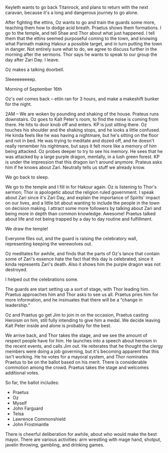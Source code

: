 Keyleth wants to go back Titanrock, and plans to return with the next caravan, because it's a long and dangerous journey to go alone.

After fighting the ettins, Oz wants to go and train the guards some more, teaching them how to dodge acid breath. Praetus shows them formations. I go to the temple, and tell Shae and Thor about what just happened. I tell them that the ettins seemed purposeful coming to the town, and knowing what Parinath  making Hakour a possible target, and in turn putting the town in danger. Not entirely sure what to do, we agree to discuss further in the morning after the sermons. Thor says he wants to speak to our group the day after Zari Day. I leave.

Oz makes a talking doorbell.

Sleeeeeeeeep.

Morning of September 16th

Oz's owl comes back  – ettin ran for 3 hours, and make a makeshift bunker for the night.

2AM – We are woken by pounding and shaking of the house. Prateus runs downstairs. Oz goes to Kalt Peter's room, to find the noise is coming from there. He hits to door knob off and enters. KP is just sitting there. Oz touches his shoulder and the shaking stops, and he looks a little confused. He kinda feels like he was having a nightmare, but he's sitting on the floor and not in bed. He was trying to meditate and dozed off, and he doesn't really remember his nightmare, but says it felt more like a memory of him being attacked. Oz probes deeper to try to see his memory. He sees that he was attacked by a large purple dragon, mentally, in a lush green forest. KP is under the impression that this dragon isn't around anymore. Prateus asks him if he knows about Zari. Neutrally tells us stuff we already know. 

We go back to sleep.

We go to the temple and I fill in for Hakour again. Oz is listening to Thor's sermon; Thor is apologetic about the religion ruled government. I speak about Zari since it's Zari Day, and explain the importance of Spirits' impact on our lives, and a little bit about wanting to include the people in the town on decision making. I attract some more followers by talking about Zari and being more in depth than common knowledge. Awesome! Praetus talked about life and not being trapped by a day to day routine and fulfillment.

We draw the temple!

Everyone files out, and the guard is raising the celebratory wall, representing keeping the werewolves out. 

Oz meditates for awhile, and finds that the parts of Oz's lance that contain some of Zari's essence hate the fact that this day is celebrated, since it kinda represents Zari's death. Also it shows him the purple dragon was not destroyed.

I helped out the celebrations some. 

The guards are start setting up a sort of stage, with Thor leading him. Praetus approaches him and Thor asks to see us all. Praetus pries him for more information, and he insinuates that there will be a “change in leadership.”

Oz and Praetus go get Jim to join in on the occasion, Praetus casting Heroism on him, still fully intending to give him a medal. We decide leaving Kalt Peter inside and alone is probably for the best.

We arrive back, and Thor takes the stage, and we see the amount of respect people have for him. He launches into a speech about heroism in the recent events, and calls Jim out. He reiterates that he thought the clergy members were doing a job governing, but it's becoming apparent that this isn't working. He he votes for a mayoral system, and Thor nominates Praetus to be on the ballot based on his merit. There is considerable commotion among the crowd. Praetus takes the stage and welcomes additional votes. 

So far, the ballot includes:
* Praetus
* Oz
* Myself
* John Farguard
* Telsa
* Lawrence Commonshield
* John Frostmantle

There is cheerful deliberation for awhile, about who would make the best mayor. There are various activities: arm wrestling with mage hand, shotput, javelin throwing, gambling, and drinking games.